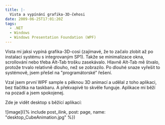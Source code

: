 ```yaml
---
title: |-
  Vista a vypínání grafika-3D-čehosi
date: 2009-06-25T17:01:20Z
tags:
  - .NET
  - Windows
  - Windows Presentation Foundation (WPF)
---
```

Vista mi jaksi vypíná grafika-3D-cosi (zajímavé, že to začalo zlobit až po instalaci systému s integrovaným SP1). Takže se minimalizace okna, scrollování nebo třeba Alt-Tab trošku zasekávalo. Hlavně Alt-Tab mě štvalo, protože trvalo relativně dlouho, než se zobrazilo. Po dlouhé snaze vyřešit to systémově, jsem přešel na "programátorské” řešení.

Vzal jsem první WPF sample s pěknou 3D animací a udělal z toho aplikaci, bez tlačítka na taskbaru. A překvapivě to skvěle funguje. Aplikace mi běží na pozadí a jsem spokojenej.

Zde je vidět desktop s běžící aplikací:

![image]({% include post_ilink, post: page, name: "desktop_CubeAnimation.jpg" %})